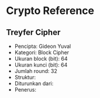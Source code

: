 # Crypto Reference

## Treyfer Cipher

* Pencipta: Gideon Yuval
* Kategori: Block Cipher
* Ukuran block (bit): 64
* Ukuran kunci (bit): 64
* Jumlah round: 32
* Struktur: 
* Diturunkan dari: 
* Penerus: 